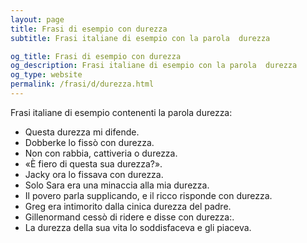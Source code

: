 ```yaml
---
layout: page
title: Frasi di esempio con durezza 
subtitle: Frasi italiane di esempio con la parola  durezza

og_title: Frasi di esempio con durezza 
og_description: Frasi italiane di esempio con la parola  durezza
og_type: website
permalink: /frasi/d/durezza.html
---
```


Frasi italiane di esempio contenenti la parola durezza:


- Questa durezza mi difende.
- Dobberke lo fissò con durezza.
- Non con rabbia, cattiveria o durezza.
- «È fiero di questa sua durezza?».
- Jacky ora lo fissava con durezza.
- Solo Sara era una minaccia alla mia durezza.
- Il povero parla supplicando, e il ricco risponde con durezza.
- Greg era intimorito dalla cinica durezza del padre.
- Gillenormand cessò di ridere e disse con durezza:.
- La durezza della sua vita lo soddisfaceva e gli piaceva.
